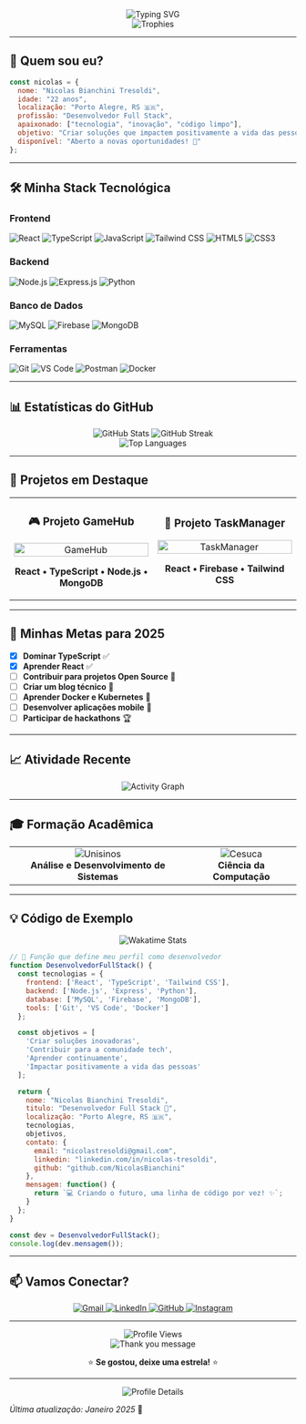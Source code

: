 <div align="center">
  <img src="https://readme-typing-svg.herokuapp.com?font=Fira+Code&weight=500&size=28&pause=1000&color=00D4FF&center=true&vCenter=true&width=435&lines=Ol%C3%A1!+Eu+sou+o+Nicolas+%F0%9F%91%8B;Desenvolvedor+Full+Stack+%F0%9F%9A%80;Apaixonado+por+tecnologia+%F0%9F%92%BB" alt="Typing SVG" />
</div>

<div align="center">
  <img src="https://github-profile-trophy.vercel.app/?username=NicolasBianchini&theme=radical&no-frame=true&no-bg=false&margin-w=4" alt="Trophies" />
</div>

---

## 🎯 **Quem sou eu?**

```javascript
const nicolas = {
  nome: "Nicolas Bianchini Tresoldi",
  idade: "22 anos",
  localização: "Porto Alegre, RS 🇧🇷",
  profissão: "Desenvolvedor Full Stack",
  apaixonado: ["tecnologia", "inovação", "código limpo"],
  objetivo: "Criar soluções que impactem positivamente a vida das pessoas",
  disponível: "Aberto a novas oportunidades! 🚀"
};
```

---

## 🛠️ **Minha Stack Tecnológica**

### **Frontend**
![React](https://img.shields.io/badge/React-20232A?style=for-the-badge&logo=react&logoColor=61DAFB)
![TypeScript](https://img.shields.io/badge/TypeScript-007ACC?style=for-the-badge&logo=typescript&logoColor=white)
![JavaScript](https://img.shields.io/badge/JavaScript-F7DF1E?style=for-the-badge&logo=javascript&logoColor=black)
![Tailwind CSS](https://img.shields.io/badge/Tailwind_CSS-38B2AC?style=for-the-badge&logo=tailwind-css&logoColor=white)
![HTML5](https://img.shields.io/badge/HTML5-E34F26?style=for-the-badge&logo=html5&logoColor=white)
![CSS3](https://img.shields.io/badge/CSS3-1572B6?style=for-the-badge&logo=css3&logoColor=white)

### **Backend**
![Node.js](https://img.shields.io/badge/Node.js-43853D?style=for-the-badge&logo=node.js&logoColor=white)
![Express.js](https://img.shields.io/badge/Express.js-404D59?style=for-the-badge)
![Python](https://img.shields.io/badge/Python-3776AB?style=for-the-badge&logo=python&logoColor=white)

### **Banco de Dados**
![MySQL](https://img.shields.io/badge/MySQL-4479A1?style=for-the-badge&logo=mysql&logoColor=white)
![Firebase](https://img.shields.io/badge/Firebase-FFCA28?style=for-the-badge&logo=firebase&logoColor=black)
![MongoDB](https://img.shields.io/badge/MongoDB-4EA94B?style=for-the-badge&logo=mongodb&logoColor=white)

### **Ferramentas**
![Git](https://img.shields.io/badge/Git-F05032?style=for-the-badge&logo=git&logoColor=white)
![VS Code](https://img.shields.io/badge/VS_Code-007ACC?style=for-the-badge&logo=visual-studio-code&logoColor=white)
![Postman](https://img.shields.io/badge/Postman-FF6C37?style=for-the-badge&logo=postman&logoColor=white)
![Docker](https://img.shields.io/badge/Docker-2496ED?style=for-the-badge&logo=docker&logoColor=white)

---

## 📊 **Estatísticas do GitHub**

<div align="center">
  <img src="https://github-readme-stats.vercel.app/api?username=NicolasBianchini&show_icons=true&theme=radical&hide_border=true&bg_color=0D1117&title_color=00D4FF&icon_color=00D4FF&text_color=FFFFFF" alt="GitHub Stats" />
  
  <img src="https://github-readme-streak-stats.herokuapp.com/?user=NicolasBianchini&theme=radical&hide_border=true&background=0D1117&stroke=00D4FF&ring=00D4FF&fire=00D4FF&currStreakNum=FFFFFF&currStreakLabel=00D4FF&sideNums=FFFFFF&sideLabels=00D4FF&dates=FFFFFF" alt="GitHub Streak" />
</div>

<div align="center">
  <img src="https://github-readme-stats.vercel.app/api/top-langs/?username=NicolasBianchini&layout=compact&theme=radical&hide_border=true&bg_color=0D1117&title_color=00D4FF&text_color=FFFFFF" alt="Top Languages" />
</div>

---

## 🚀 **Projetos em Destaque**

<table>
  <tr>
    <td width="50%">
      <h3 align="center">🎮 Projeto GameHub</h3>
      <div align="center">
        <a href="https://github.com/NicolasBianchini/gamehub" target="_blank">
          <img src="https://github-readme-stats.vercel.app/api/pin/?username=NicolasBianchini&repo=gamehub&theme=radical&hide_border=true&bg_color=0D1117&title_color=00D4FF&text_color=FFFFFF" width="100%" alt="GameHub"/>
        </a>
      </div>
      <p align="center">
        <strong>React • TypeScript • Node.js • MongoDB</strong>
      </p>
    </td>
    <td width="50%">
      <h3 align="center">📱 Projeto TaskManager</h3>
      <div align="center">
        <a href="https://github.com/NicolasBianchini/taskmanager" target="_blank">
          <img src="https://github-readme-stats.vercel.app/api/pin/?username=NicolasBianchini&repo=taskmanager&theme=radical&hide_border=true&bg_color=0D1117&title_color=00D4FF&text_color=FFFFFF" width="100%" alt="TaskManager"/>
        </a>
      </div>
      <p align="center">
        <strong>React • Firebase • Tailwind CSS</strong>
      </p>
    </td>
  </tr>
</table>

---

## 🎯 **Minhas Metas para 2025**

- [x] **Dominar TypeScript** ✅
- [x] **Aprender React** ✅
- [ ] **Contribuir para projetos Open Source** 🔄
- [ ] **Criar um blog técnico** 📝
- [ ] **Aprender Docker e Kubernetes** 🐳
- [ ] **Desenvolver aplicações mobile** 📱
- [ ] **Participar de hackathons** 🏆

---

## 📈 **Atividade Recente**

<div align="center">
  <img src="https://github-readme-activity-graph.vercel.app/graph?username=NicolasBianchini&theme=radical&hide_border=true&bg_color=0D1117&color=00D4FF&line=00D4FF&point=FFFFFF" alt="Activity Graph" />
</div>

---

## 🎓 **Formação Acadêmica**

<div align="center">
  <table>
    <tr>
      <td align="center">
        <img src="https://img.shields.io/badge/Unisinos-1E3A8A?style=for-the-badge&logo=graduation-cap&logoColor=white" alt="Unisinos" />
        <br>
        <strong>Análise e Desenvolvimento de Sistemas</strong>
      </td>
      <td align="center">
        <img src="https://img.shields.io/badge/Cesuca-059669?style=for-the-badge&logo=graduation-cap&logoColor=white" alt="Cesuca" />
        <br>
        <strong>Ciência da Computação</strong>
      </td>
    </tr>
  </table>
</div>

---

## 💡 **Código de Exemplo**

<div align="center">
  <img src="https://github-readme-stats.vercel.app/api/wakatime?username=NicolasBianchini&theme=radical&hide_border=true&bg_color=0D1117&title_color=00D4FF&text_color=FFFFFF" alt="Wakatime Stats" />
</div>

```javascript
// 🚀 Função que define meu perfil como desenvolvedor
function DesenvolvedorFullStack() {
  const tecnologias = {
    frontend: ['React', 'TypeScript', 'Tailwind CSS'],
    backend: ['Node.js', 'Express', 'Python'],
    database: ['MySQL', 'Firebase', 'MongoDB'],
    tools: ['Git', 'VS Code', 'Docker']
  };

  const objetivos = [
    'Criar soluções inovadoras',
    'Contribuir para a comunidade tech',
    'Aprender continuamente',
    'Impactar positivamente a vida das pessoas'
  ];

  return {
    nome: "Nicolas Bianchini Tresoldi",
    titulo: "Desenvolvedor Full Stack 🚀",
    localização: "Porto Alegre, RS 🇧🇷",
    tecnologias,
    objetivos,
    contato: {
      email: "nicolastresoldi@gmail.com",
      linkedin: "linkedin.com/in/nicolas-tresoldi",
      github: "github.com/NicolasBianchini"
    },
    mensagem: function() {
      return `💻 Criando o futuro, uma linha de código por vez! ✨`;
    }
  };
}

const dev = DesenvolvedorFullStack();
console.log(dev.mensagem());
```

---

## 📫 **Vamos Conectar?**

<div align="center">
  <a href="mailto:nicolastresoldi@gmail.com">
    <img src="https://img.shields.io/badge/Gmail-D14836?style=for-the-badge&logo=gmail&logoColor=white" alt="Gmail" />
  </a>
  <a href="https://linkedin.com/in/nicolas-tresoldi">
    <img src="https://img.shields.io/badge/LinkedIn-0077B5?style=for-the-badge&logo=linkedin&logoColor=white" alt="LinkedIn" />
  </a>
  <a href="https://github.com/NicolasBianchini">
    <img src="https://img.shields.io/badge/GitHub-100000?style=for-the-badge&logo=github&logoColor=white" alt="GitHub" />
  </a>
  <a href="https://instagram.com/nicolas.tresoldi">
    <img src="https://img.shields.io/badge/Instagram-E4405F?style=for-the-badge&logo=instagram&logoColor=white" alt="Instagram" />
  </a>
</div>

---

<div align="center">
  <img src="https://komarev.com/ghpvc/?username=NicolasBianchini&style=flat-square&color=00D4FF" alt="Profile Views" />
  
  <br>
  
  <img src="https://readme-typing-svg.herokuapp.com?font=Fira+Code&weight=500&size=20&pause=1000&color=00D4FF&center=true&vCenter=true&width=435&lines=Obrigado+por+visitar+meu+perfil!+%F0%9F%98%8A;Espero+que+tenha+gostado+%F0%9F%91%8D;Vamos+codar+juntos!+%F0%9F%9A%80" alt="Thank you message" />
  
  <br>
  
  ⭐ **Se gostou, deixe uma estrela!** ⭐
</div>

---

<div align="center">
  <img src="https://github-profile-summary-cards.vercel.app/api/cards/profile-details?username=NicolasBianchini&theme=radical" alt="Profile Details" />
</div>

*Última atualização: Janeiro 2025* 🚀 

